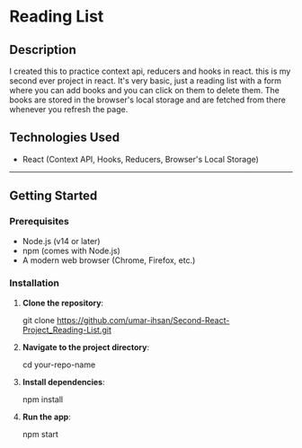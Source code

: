 # Reading List

## Description
I created this to practice context api, reducers and hooks in react. this is my second ever project in react.
It's very basic, just a reading list with a form where you can add books and you can click on them to delete them.
The books are stored in the browser's local storage and are fetched from there whenever you refresh the page.


## Technologies Used
- React (Context API, Hooks, Reducers, Browser's Local Storage)


---

## Getting Started

### Prerequisites
- Node.js (v14 or later)
- npm (comes with Node.js)
- A modern web browser (Chrome, Firefox, etc.)

### Installation

1. **Clone the repository**:
  
   git clone https://github.com/umar-ihsan/Second-React-Project_Reading-List.git

2. **Navigate to the project directory**:

    cd your-repo-name
   
3. **Install dependencies**:

    npm install

4. **Run the app**:

     npm start








